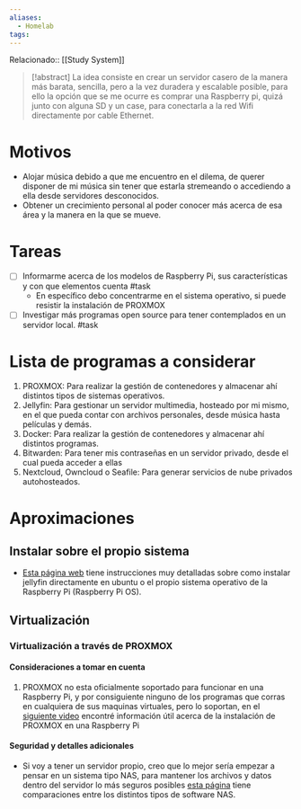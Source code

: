 ```yaml
---
aliases:
  - Homelab
tags:
---
```

Relacionado:: [[Study System]]

> [!abstract]
> La idea consiste en crear un servidor casero de la manera más barata, sencilla, pero a la vez duradera y escalable posible, para ello la opción que se me ocurre es comprar una Raspberry pi, quizá junto con alguna SD y un case, para conectarla a la red Wifi directamente por cable Ethernet. 



# Motivos 
- Alojar música debido a que me encuentro en el dilema, de querer disponer de mi música sin tener que estarla stremeando o accediendo a ella desde servidores desconocidos. 
- Obtener un crecimiento personal al poder conocer más acerca de esa área y la manera en la que se mueve. 
# Tareas 
- [ ] Informarme acerca de los modelos de Raspberry Pi, sus características y con que elementos cuenta #task 
	- En específico debo concentrarme en el sistema operativo, si puede resistir la instalación de PROXMOX
- [ ] Investigar más programas open source para tener contemplados en un servidor local. #task 
# Lista de programas a considerar 
1. PROXMOX: Para realizar la gestión de contenedores y almacenar ahí distintos tipos de sistemas operativos. 
2. Jellyfin: Para gestionar un servidor multimedia, hosteado por mi mismo, en el que pueda contar con archivos personales, desde música hasta películas y demás. 
3. Docker: Para realizar la gestión de contenedores y almacenar ahí distintos programas. 
4. Bitwarden: Para tener mis contraseñas en un servidor privado, desde el cual pueda acceder a ellas 
5. Nextcloud, Owncloud o Seafile: Para generar servicios de nube privados autohosteados. 
# Aproximaciones 
## Instalar sobre el propio sistema 
- [Esta página web](https://pimylifeup.com/raspberry-pi-jellyfin/) tiene instrucciones muy detalladas sobre como instalar jellyfin directamente en ubuntu o el propio sistema operativo de la Raspberry Pi (Raspberry Pi OS). 
## Virtualización 
### Virtualización a través de PROXMOX
#### Consideraciones a tomar en cuenta 
1. PROXMOX no esta oficialmente soportado para funcionar en una Raspberry Pi, y por consiguiente ninguno de los programas que corras en cualquiera de sus maquinas virtuales, pero lo soportan, en el [siguiente video](https://youtu.be/VbWd-bWhg9I?si=kSlpy-I2EWO7AsJY) encontré información útil acerca de la instalación de PROXMOX en una Raspberry Pi 
#### Seguridad y detalles adicionales 
- Si voy a tener un servidor propio, creo que lo mejor sería empezar a pensar en un sistema tipo NAS, para mantener los archivos y datos dentro del servidor lo más seguros posibles [esta página](https://www.serverwatch.com/storage/free-nas-solutions/) tiene comparaciones entre los distintos tipos de software NAS. 

